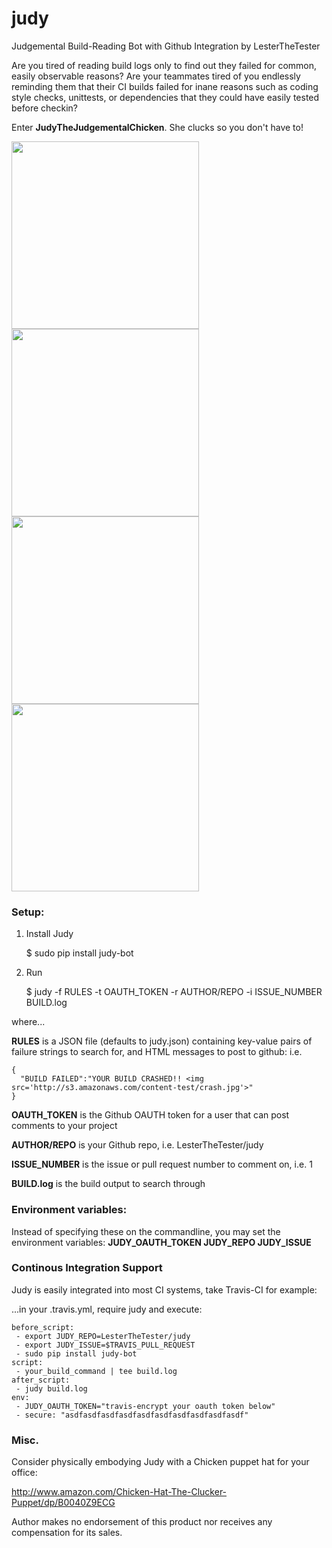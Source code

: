 # judy
Judgemental Build-Reading Bot with Github Integration by LesterTheTester

Are you tired of reading build logs only to find out they failed for common,
easily observable reasons? Are your teammates tired of you endlessly reminding
them that their CI builds failed for inane reasons such as coding style checks,
unittests, or dependencies that they could have easily tested before checkin?

Enter <b>JudyTheJudgementalChicken</b>. She clucks so you don't have to!

<img src='http://s3.amazonaws.com/content-test/crash.jpg' width=300>
<img src='http://s3.amazonaws.com/content-test/lint.jpg' width=300>
<img src='http://s3.amazonaws.com/content-test/mocha.jpg' width=300>
<img src='http://s3.amazonaws.com/content-test/timeout.jpg' width=300>


<h3>Setup:</h3>

1. Install Judy

    $ sudo pip install judy-bot
2. Run

    $ judy -f RULES -t OAUTH_TOKEN -r AUTHOR/REPO -i ISSUE_NUMBER BUILD.log

where...

<b>RULES</b> is a JSON file (defaults to judy.json) containing key-value pairs of
failure strings to search for, and HTML messages to post to github:
i.e.

```
{
  "BUILD FAILED":"YOUR BUILD CRASHED!! <img src='http://s3.amazonaws.com/content-test/crash.jpg'>"
}
```

<b>OAUTH_TOKEN</b> is the Github OAUTH token for a user that can post comments to your project

<b>AUTHOR/REPO</b> is your Github repo, i.e. LesterTheTester/judy

<b>ISSUE_NUMBER</b> is the issue or pull request number to comment on, i.e. 1

<b>BUILD.log</b> is the build output to search through

<h3>Environment variables:</h3>
Instead of specifying these on the commandline, you may set the environment variables:
<b>JUDY_OAUTH_TOKEN
JUDY_REPO
JUDY_ISSUE</b>

<h3>Continous Integration Support</h3>
Judy is easily integrated into most CI systems, take Travis-CI for example:

...in your .travis.yml, require judy and execute:

```
before_script:
 - export JUDY_REPO=LesterTheTester/judy
 - export JUDY_ISSUE=$TRAVIS_PULL_REQUEST
 - sudo pip install judy-bot
script:
 - your_build_command | tee build.log
after_script:
 - judy build.log
env:
 - JUDY_OAUTH_TOKEN="travis-encrypt your oauth token below"
 - secure: "asdfasdfasdfasdfasdfasdfasdfasdfasdfasdf"
```

<h3>Misc.</h3>

Consider physically embodying Judy with a Chicken puppet hat for your office:

http://www.amazon.com/Chicken-Hat-The-Clucker-Puppet/dp/B0040Z9ECG

Author makes no endorsement of this product nor receives any compensation for its sales.
